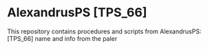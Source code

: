# AlexandrusPS [TPS_66]

This repository contains procedures and scripts  from AlexandrusPS:
[TPS_66] name and info from the paler
